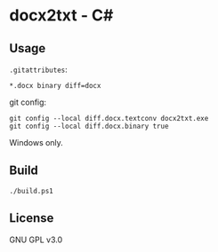 docx2txt - C#
========

## Usage

`.gitattributes`:
```
*.docx binary diff=docx
```

git config:
```
git config --local diff.docx.textconv docx2txt.exe
git config --local diff.docx.binary true
```

Windows only.

## Build

```
./build.ps1
```

## License

GNU GPL v3.0